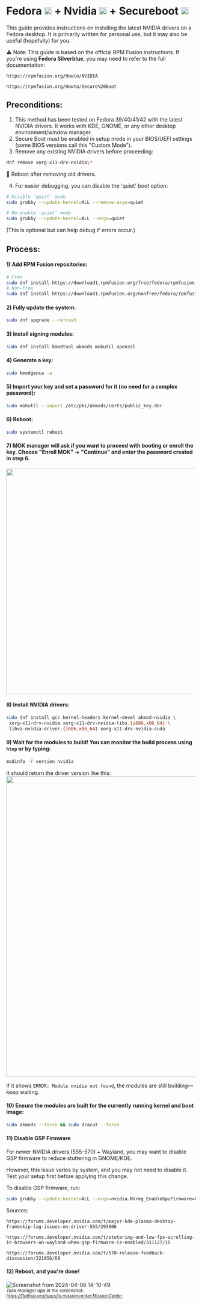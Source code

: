 # Fedora <img src="https://github.com/roworu/nvidia-fedora-secureboot/assets/36964755/2337478d-d34d-43df-9e8b-15c8edc2ff5c" width="20"> + Nvidia <img src="https://github.com/roworu/nvidia-fedora-secureboot/assets/36964755/118ae093-5c31-4aef-9c24-c58edc522630" width="20"> + Secureboot <img src="https://github.com/roworu/nvidia-fedora-secureboot/assets/36964755/0d7e652b-8ae4-485c-8098-a6b024308c7b" width="20">

This guide provides instructions on installing the latest NVIDIA drivers on a Fedora desktop.
It is primarily written for personal use, but it may also be useful (hopefully) for you.

⚠️ Note: This guide is based on the official RPM Fusion instructions. If you're using **Fedora Silverblue**, you may need to refer to the full documentation:

    https://rpmfusion.org/Howto/NVIDIA

    https://rpmfusion.org/Howto/Secure%20Boot


## Preconditions:
1) This method has been tested on Fedora 39/40/41/42 with the latest NVIDIA drivers. It works with KDE, GNOME, or any other desktop environment/window manager.
2) Secure Boot must be enabled in setup mode in your BIOS/UEFI settings (some BIOS versions call this "Custom Mode").
3) Remove any existing NVIDIA drivers before proceeding:

```bash
dnf remove xorg-x11-drv-nvidia\*
```

🔄 Reboot after removing old drivers.

4) For easier debugging, you can disable the 'quiet' boot option:
```bash
# Disable 'quiet' mode
sudo grubby --update-kernel=ALL --remove-args=quiet

# Re-enable 'quiet' mode
sudo grubby --update-kernel=ALL --args=quiet
```
(This is optional but can help debug if errors occur.)

## Process:

#### 1) Add RPM Fusion repositories:

```bash
# Free
sudo dnf install https://download1.rpmfusion.org/free/fedora/rpmfusion-free-release-$(rpm -E %fedora).noarch.rpm
# Non-Free
sudo dnf install https://download1.rpmfusion.org/nonfree/fedora/rpmfusion-nonfree-release-$(rpm -E %fedora).noarch.rpm
```

#### 2) Fully update the system:
```bash
sudo dnf upgrade --refresh
```

#### 3) Install signing modules:
```bash
sudo dnf install kmodtool akmods mokutil openssl
```

#### 4) Generate a key:
```bash
sudo kmodgenca -a
```

#### 5) Import your key and set a password for it (no need for a complex password):
```bash
sudo mokutil --import /etc/pki/akmods/certs/public_key.der
```

#### 6) Reboot:
```bash
sudo systemctl reboot
```

#### 7) MOK manager will ask if you want to proceed with booting or enroll the key. Choose "Enroll MOK" -> "Continue" and enter the password created in step 6.
<img src="https://github.com/roworu/nvidia-fedora-secureboot/assets/36964755/dec5b957-e562-4e9e-bd22-678007aecdcf" width="600">

#### 8) Install NVIDIA drivers:
```bash
sudo dnf install gcc kernel-headers kernel-devel akmod-nvidia \
 xorg-x11-drv-nvidia xorg-x11-drv-nvidia-libs.{i686,x86_64} \
 libva-nvidia-driver.{i686,x86_64} xorg-x11-drv-nvidia-cuda
```

#### 9) Wait for the modules to build! You can monitor the build process using `htop` or by typing:
```bash
modinfo -F version nvidia
```
It should return the driver version like this:
<img src="https://github.com/roworu/nvidia-fedora-secureboot/assets/36964755/d754d785-339a-4e03-97c7-f59e5b2b86b3" width="800">

If it shows `ERROR: Module nvidia not found`, the modules are still building—keep waiting.

#### 10) Ensure the modules are built for the currently running kernel and boot image:
```bash
sudo akmods --force && sudo dracut --force
```

#### 11) Disable GSP Firmware

For newer NVIDIA drivers (555-570) + Wayland, you may want to disable GSP firmware to reduce stuttering in GNOME/KDE.

However, this issue varies by system, and you may not need to disable it. Test your setup first before applying this change.

To disable GSP firmware, run:

```bash
sudo grubby --update-kernel=ALL --args=nvidia.NVreg_EnableGpuFirmware=0
```
Sources:

    https://forums.developer.nvidia.com/t/major-kde-plasma-desktop-frameskip-lag-issues-on-driver-555/293606

    https://forums.developer.nvidia.com/t/stutering-and-low-fps-scrolling-in-browsers-on-wayland-when-gsp-firmware-is-enabled/311127/15

    https://forums.developer.nvidia.com/t/570-release-feedback-discussion/321956/69


#### 12) Reboot, and you're done!

![Screenshot from 2024-04-06 14-10-49](https://github.com/roworu/nvidia-fedora-secureboot/assets/36964755/458f4f30-82fb-426c-bdd0-a0029f68f2fd)  
*<small>Task manager app in the screenshot: https://flathub.org/apps/io.missioncenter.MissionCenter</small>*
